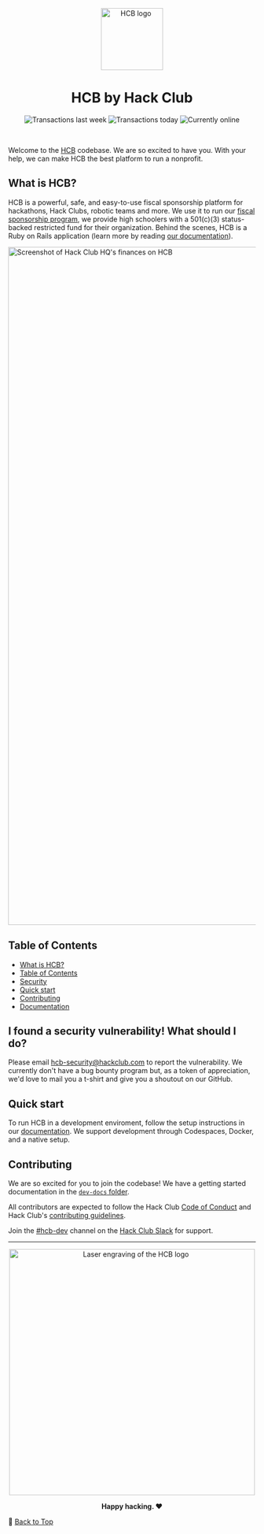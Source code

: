 <div align="center">
  <picture>
    <source media="(prefers-color-scheme: dark)" srcset="https://cloud-djxhgxve6-hack-club-bot.vercel.app/0hcb-icon-icon-dark_1_.png">
    <img src="https://cloud-5yru8jas0-hack-club-bot.vercel.app/0logo-512.png" width="126" alt="HCB logo">
  </picture>
  <h1>HCB by Hack Club</h1>

  ![Transactions last week](https://img.shields.io/badge/dynamic/json?url=https%3A%2F%2Fhcb.hackclub.com%2Fstats&query=%24.last_week.size.total&style=flat&label=past%20week&color=%23ec3750&suffix=%20transactions) ![Transactions today](https://img.shields.io/badge/dynamic/json?url=https%3A%2F%2Fhcb.hackclub.com%2Fstats&query=%24.last_day.size.total&style=flat&label=today&color=%23338eda&suffix=%20transactions) ![Currently online](https://img.shields.io/badge/dynamic/json?url=https%3A%2F%2Fhcb.hackclub.com%2Fstats&query=%24.currently_online&style=flat&label=currently%20online&color=%2333d6a6&suffix=%20users)

  
</div>
<br>

Welcome to the [HCB](https://hackclub.com/fiscal-sponsorship/) codebase. We are so excited to have you. With your help, we can make HCB the best platform to run a nonprofit.

## What is HCB?

HCB is a powerful, safe, and easy-to-use fiscal sponsorship platform for hackathons, Hack Clubs, robotic teams and more. We use it to run our [fiscal sponsorship program](https://hackclub.com/fiscal-sponsorship/), we provide high schoolers with a 501(c)(3) status-backed restricted fund for their organization. Behind the scenes, HCB is a Ruby on Rails application (learn more by reading [our documentation](/dev-docs)).

<img width="1377" alt="Screenshot of Hack Club HQ's finances on HCB" src="https://github.com/hackclub/hcb/assets/39828164/b19a83b2-ba81-46b0-9f6f-2772f4249071">

## Table of Contents

- [What is HCB?](#what-is-hcb)
- [Table of Contents](#table-of-contents)
- [Security](#i-found-a-security-vulnerability-what-should-i-do)
- [Quick start](#quick-start)
- [Contributing](#contributing)
- [Documentation](https://github.com/hackclub/hcb/blob/main/dev-docs/)

## I found a security vulnerability! What should I do?

Please email [hcb-security@hackclub.com](mailto:hcb-security@hackclub.com) to report the vulnerability. We currently don't have a bug bounty program but, as a token of appreciation, we'd love to mail you a t-shirt and give you a shoutout on our GitHub.

## Quick start

To run HCB in a development enviroment, follow the setup instructions in our [documentation](/dev-docs/development.md). We support development through Codespaces, Docker, and a native setup.

## Contributing

We are so excited for you to join the codebase! We have a getting started documentation in the [`dev-docs` folder](/dev-docs/development.md).

All contributors are expected to follow the Hack Club [Code of Conduct](https://hackclub.com/conduct) and Hack Club's [contributing guidelines](https://github.com/hackclub/hackclub/blob/main/CONTRIBUTING.md).

Join the [#hcb-dev](https://hackclub.slack.com/archives/C068U0JMV19) channel on the [Hack Club Slack](https://hackclub.com/slack) for support.

---

<div align="center">
  <img src="./hcb_laser.gif" alt="Laser engraving of the HCB logo" width="500">
  <br>
  <p><strong>Happy hacking. ❤️</strong></p>
</div>

🔼 [Back to Top](#readme)
